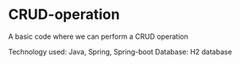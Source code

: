 # CRUD-operation
A basic code where we can perform a CRUD operation 

Technology used: Java, Spring, Spring-boot
Database: H2 database


